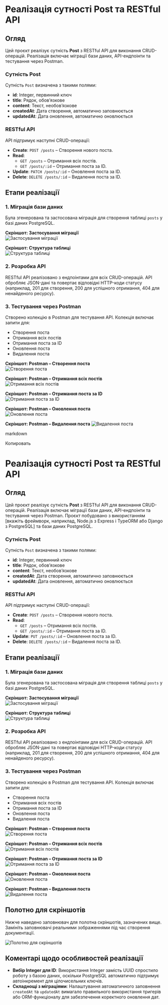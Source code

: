 # Реалізація сутності Post та RESTful API

## Огляд
Цей проєкт реалізує сутність **Post** з RESTful API для виконання CRUD-операцій. Реалізація включає міграції бази даних, API-ендпоінти та тестування через Postman. 

### Сутність Post
Сутність `Post` визначена з такими полями:
- **id**: Integer, первинний ключ
- **title**: Рядок, обов’язкове
- **content**: Текст, необов’язкове
- **createdAt**: Дата створення, автоматично заповнюється
- **updatedAt**: Дата оновлення, автоматично оновлюється

### RESTful API
API підтримує наступні CRUD-операції:
- **Create**: `POST /posts` – Створення нового поста.
- **Read**:
  - `GET /posts` – Отримання всіх постів.
  - `GET /posts/:id` – Отримання поста за ID.
- **Update**: `PATCH /posts/:id` – Оновлення поста за ID.
- **Delete**: `DELETE /posts/:id` – Видалення поста за ID.

## Етапи реалізації

### 1. Міграція бази даних
Була згенерована та застосована міграція для створення таблиці `posts` у базі даних PostgreSQL.

**Скріншот: Застосування міграції**  
![Застосування міграції](https://github.com/volAndr1/Practice-Lab-4/blob/7e9b3e7a65e09a66ac315caf2ba1107701f5478a/webstorm64_y7W7Ae9w21.png)

**Скріншот: Структура таблиці**  
![Структура таблиці](https://github.com/volAndr1/Practice-Lab-4/blob/7e9b3e7a65e09a66ac315caf2ba1107701f5478a/webstorm64_QeQFmCKR94.png)

### 2. Розробка API
RESTful API реалізовано з ендпоінтами для всіх CRUD-операцій. API обробляє JSON-дані та повертає відповідні HTTP-коди статусу (наприклад, 201 для створення, 200 для успішного отримання, 404 для ненайденого ресурсу).

### 3. Тестування через Postman
Створено колекцію в Postman для тестування API. Колекція включає запити для:
- Створення поста
- Отримання всіх постів
- Отримання поста за ID
- Оновлення поста
- Видалення поста

**Скріншот: Postman – Створення поста**  
![Створення поста](https://github.com/volAndr1/Practice-Lab-4/blob/7e9b3e7a65e09a66ac315caf2ba1107701f5478a/Postman_AJXjXSpw1Q.png)

**Скріншот: Postman – Отримання всіх постів**  
![Отримання всіх постів](https://github.com/volAndr1/Practice-Lab-4/blob/7e9b3e7a65e09a66ac315caf2ba1107701f5478a/Postman_3IzDJAWNVM.png)

**Скріншот: Postman – Отримання поста за ID**  
![Отримання поста за ID](https://github.com/volAndr1/Practice-Lab-4/blob/7e9b3e7a65e09a66ac315caf2ba1107701f5478a/Postman_S71AIhMl6I.png)

**Скріншот: Postman – Оновлення поста**  
![Оновлення поста](https://github.com/volAndr1/Practice-Lab-4/blob/7e9b3e7a65e09a66ac315caf2ba1107701f5478a/Postman_ZEW8d19z0s.png)

**Скріншот: Postman – Видалення поста**
![Видалення поста](https://github.com/volAndr1/Practice-Lab-4/blob/7e9b3e7a65e09a66ac315caf2ba1107701f5478a/Postman_HeirvwJBNI.png)


markdown

Копировать
# Реалізація сутності Post та RESTful API

## Огляд
Цей проєкт реалізує сутність **Post** з RESTful API для виконання CRUD-операцій. Реалізація включає міграції бази даних, API-ендпоінти та тестування через Postman. Проєкт побудовано з використанням [вкажіть фреймворк, наприклад, Node.js з Express і TypeORM або Django з PostgreSQL] та бази даних PostgreSQL.

### Сутність Post
Сутність `Post` визначена з такими полями:
- **id**: Integer, первинний ключ
- **title**: Рядок, обов’язкове
- **content**: Текст, необов’язкове
- **createdAt**: Дата створення, автоматично заповнюється
- **updatedAt**: Дата оновлення, автоматично оновлюється

### RESTful API
API підтримує наступні CRUD-операції:
- **Create**: `POST /posts` – Створення нового поста.
- **Read**:
  - `GET /posts` – Отримання всіх постів.
  - `GET /posts/:id` – Отримання поста за ID.
- **Update**: `PUT /posts/:id` – Оновлення поста за ID.
- **Delete**: `DELETE /posts/:id` – Видалення поста за ID.

## Етапи реалізації

### 1. Міграція бази даних
Була згенерована та застосована міграція для створення таблиці `posts` у базі даних PostgreSQL.

**Скріншот: Застосування міграції**  
![Застосування міграції](screenshots/migration-applied.png)

**Скріншот: Структура таблиці**  
![Структура таблиці](screenshots/table-structure.png)

### 2. Розробка API
RESTful API реалізовано з ендпоінтами для всіх CRUD-операцій. API обробляє JSON-дані та повертає відповідні HTTP-коди статусу (наприклад, 201 для створення, 200 для успішного отримання, 404 для ненайденого ресурсу).

### 3. Тестування через Postman
Створено колекцію в Postman для тестування API. Колекція включає запити для:
- Створення поста
- Отримання всіх постів
- Отримання поста за ID
- Оновлення поста
- Видалення поста

**Скріншот: Postman – Створення поста**  
![Створення поста](screenshots/postman-create.png)

**Скріншот: Postman – Отримання всіх постів**  
![Отримання всіх постів](screenshots/postman-get-all.png)

**Скріншот: Postman – Отримання поста за ID**  
![Отримання поста за ID](screenshots/postman-get-by-id.png)

**Скріншот: Postman – Оновлення поста**  
![Оновлення поста](screenshots/postman-update.png)

**Скріншот: Postman – Видалення поста**  
![Видалення поста](screenshots/postman-delete.png)

## Полотно для скріншотів
Нижче наведено заповнювач для полотна скріншотів, зазначених вище. Замініть заповнювачі реальними зображеннями під час створення документації.

![Полотно для скріншотів](screenshots/canvas-placeholder.png)

## Коментарі щодо особливостей реалізації
- **Вибір Integer для ID**: Використання Integer замість UUID спростило роботу з базою даних, оскільки PostgreSQL автоматично підтримує автоінкремент для цілочисельних ключів.
- **Складнощі з міграціями**: Налаштування автоматичного заповнення `createdAt` та `updatedAt` вимагало правильного використання тригерів або ORM-функціоналу для забезпечення коректного оновлення дат.
